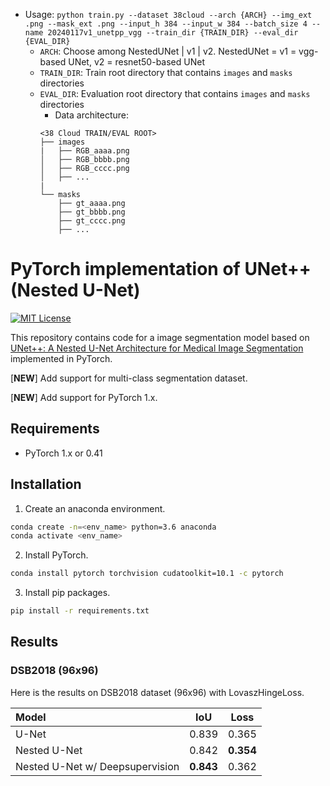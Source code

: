- Usage: `python train.py --dataset 38cloud --arch {ARCH} --img_ext .png --mask_ext .png --input_h 384 --input_w 384 --batch_size 4 --name 20240117v1_unetpp_vgg --train_dir {TRAIN_DIR} --eval_dir {EVAL_DIR}`  
    - `ARCH`: Choose among NestedUNet | v1 | v2. NestedUNet = v1 = vgg-based UNet, v2 = resnet50-based UNet  
    - `TRAIN_DIR`: Train root directory that contains `images` and `masks` directories  
    - `EVAL_DIR`: Evaluation root directory that contains `images` and `masks` directories  
        - Data architecture:
        ```
        <38 Cloud TRAIN/EVAL ROOT>
        ├── images
        |   ├── RGB_aaaa.png
        │   ├── RGB_bbbb.png
        │   ├── RGB_cccc.png
        │   ├── ...
        |
        └── masks
            ├── gt_aaaa.png
            ├── gt_bbbb.png
            ├── gt_cccc.png
            ├── ...
        ```


# PyTorch implementation of UNet++ (Nested U-Net)
[![MIT License](http://img.shields.io/badge/license-MIT-blue.svg?style=flat)](LICENSE)

This repository contains code for a image segmentation model based on [UNet++: A Nested U-Net Architecture for Medical Image Segmentation](https://arxiv.org/abs/1807.10165) implemented in PyTorch.

[**NEW**] Add support for multi-class segmentation dataset.

[**NEW**] Add support for PyTorch 1.x.


## Requirements
- PyTorch 1.x or 0.41

## Installation
1. Create an anaconda environment.
```sh
conda create -n=<env_name> python=3.6 anaconda
conda activate <env_name>
```
2. Install PyTorch.
```sh
conda install pytorch torchvision cudatoolkit=10.1 -c pytorch
```
3. Install pip packages.
```sh
pip install -r requirements.txt
```

## Results
### DSB2018 (96x96)

Here is the results on DSB2018 dataset (96x96) with LovaszHingeLoss.

| Model                           |   IoU   |  Loss   |
|:------------------------------- |:-------:|:-------:|
| U-Net                           |  0.839  |  0.365  |
| Nested U-Net                    |  0.842  |**0.354**|
| Nested U-Net w/ Deepsupervision |**0.843**|  0.362  |
